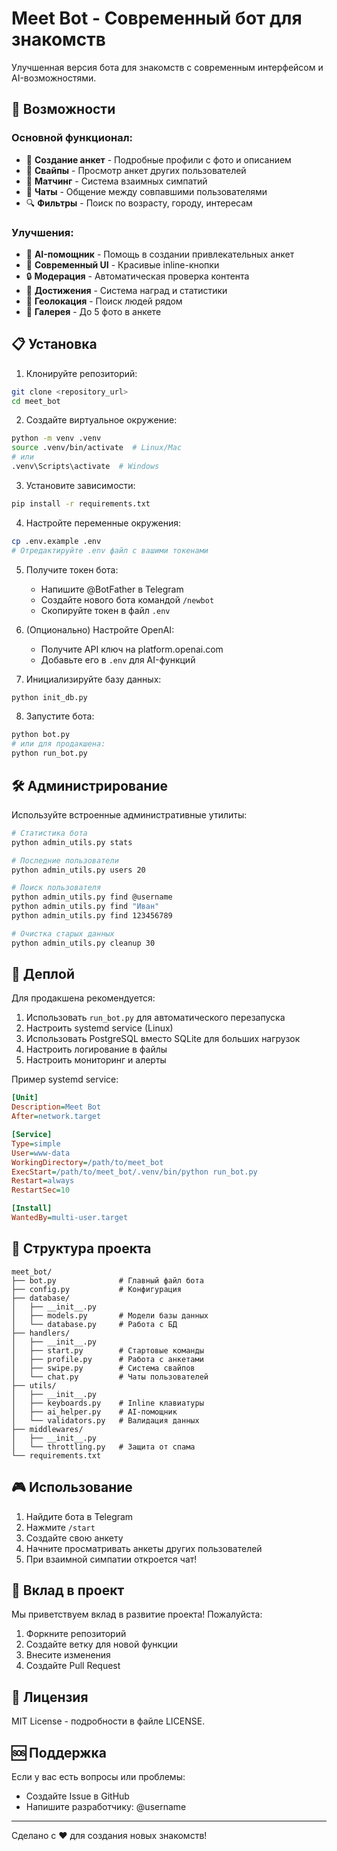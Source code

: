 # Meet Bot - Современный бот для знакомств

Улучшенная версия бота для знакомств с современным интерфейсом и AI-возможностями.

## 🚀 Возможности

### Основной функционал:
- 📝 **Создание анкет** - Подробные профили с фото и описанием
- 👀 **Свайпы** - Просмотр анкет других пользователей
- 💌 **Матчинг** - Система взаимных симпатий
- 💬 **Чаты** - Общение между совпавшими пользователями
- 🔍 **Фильтры** - Поиск по возрасту, городу, интересам

### Улучшения:
- 🤖 **AI-помощник** - Помощь в создании привлекательных анкет
- 📱 **Современный UI** - Красивые inline-кнопки
- 🔒 **Модерация** - Автоматическая проверка контента
- 🎁 **Достижения** - Система наград и статистики
- 📍 **Геолокация** - Поиск людей рядом
- 🎨 **Галерея** - До 5 фото в анкете

## 📋 Установка

1. Клонируйте репозиторий:
```bash
git clone <repository_url>
cd meet_bot
```

2. Создайте виртуальное окружение:
```bash
python -m venv .venv
source .venv/bin/activate  # Linux/Mac
# или
.venv\Scripts\activate  # Windows
```

3. Установите зависимости:
```bash
pip install -r requirements.txt
```

4. Настройте переменные окружения:
```bash
cp .env.example .env
# Отредактируйте .env файл с вашими токенами
```

5. Получите токен бота:
   - Напишите @BotFather в Telegram
   - Создайте нового бота командой `/newbot`
   - Скопируйте токен в файл `.env`

6. (Опционально) Настройте OpenAI:
   - Получите API ключ на platform.openai.com
   - Добавьте его в `.env` для AI-функций

7. Инициализируйте базу данных:
```bash
python init_db.py
```

8. Запустите бота:
```bash
python bot.py
# или для продакшена:
python run_bot.py
```

## 🛠️ Администрирование

Используйте встроенные административные утилиты:

```bash
# Статистика бота
python admin_utils.py stats

# Последние пользователи
python admin_utils.py users 20

# Поиск пользователя
python admin_utils.py find @username
python admin_utils.py find "Иван"
python admin_utils.py find 123456789

# Очистка старых данных
python admin_utils.py cleanup 30
```

## 🚀 Деплой

Для продакшена рекомендуется:

1. Использовать `run_bot.py` для автоматического перезапуска
2. Настроить systemd service (Linux)
3. Использовать PostgreSQL вместо SQLite для больших нагрузок
4. Настроить логирование в файлы
5. Настроить мониторинг и алерты

Пример systemd service:
```ini
[Unit]
Description=Meet Bot
After=network.target

[Service]
Type=simple
User=www-data
WorkingDirectory=/path/to/meet_bot
ExecStart=/path/to/meet_bot/.venv/bin/python run_bot.py
Restart=always
RestartSec=10

[Install]
WantedBy=multi-user.target
```

## 📁 Структура проекта

```
meet_bot/
├── bot.py              # Главный файл бота
├── config.py           # Конфигурация
├── database/
│   ├── __init__.py
│   ├── models.py       # Модели базы данных
│   └── database.py     # Работа с БД
├── handlers/
│   ├── __init__.py
│   ├── start.py        # Стартовые команды
│   ├── profile.py      # Работа с анкетами
│   ├── swipe.py        # Система свайпов
│   └── chat.py         # Чаты пользователей
├── utils/
│   ├── __init__.py
│   ├── keyboards.py    # Inline клавиатуры
│   ├── ai_helper.py    # AI-помощник
│   └── validators.py   # Валидация данных
├── middlewares/
│   ├── __init__.py
│   └── throttling.py   # Защита от спама
└── requirements.txt
```

## 🎮 Использование

1. Найдите бота в Telegram
2. Нажмите `/start`
3. Создайте свою анкету
4. Начните просматривать анкеты других пользователей
5. При взаимной симпатии откроется чат!

## 🤝 Вклад в проект

Мы приветствуем вклад в развитие проекта! Пожалуйста:

1. Форкните репозиторий
2. Создайте ветку для новой функции
3. Внесите изменения
4. Создайте Pull Request

## 📄 Лицензия

MIT License - подробности в файле LICENSE.

## 🆘 Поддержка

Если у вас есть вопросы или проблемы:
- Создайте Issue в GitHub
- Напишите разработчику: @username

---

Сделано с ❤️ для создания новых знакомств!
